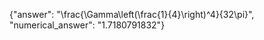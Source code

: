 {"answer": "\\frac{\\Gamma\\left(\\frac{1}{4}\\right)^4}{32\\pi}", "numerical_answer": "1.7180791832"}